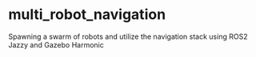 # multi_robot_navigation
Spawning a swarm of robots and utilize the navigation stack using ROS2 Jazzy and Gazebo Harmonic
